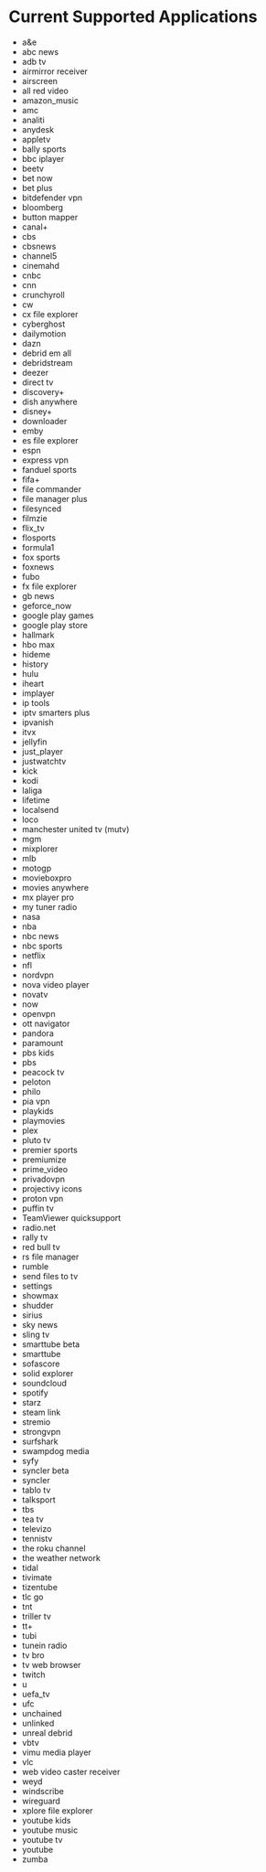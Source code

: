 # Current Supported Applications

- a&e
- abc news
- adb tv
- airmirror receiver
- airscreen
- all red video
- amazon_music
- amc
- analiti
- anydesk
- appletv
- bally sports
- bbc iplayer
- beetv
- bet now
- bet plus
- bitdefender vpn
- bloomberg
- button mapper
- canal+
- cbs
- cbsnews
- channel5
- cinemahd
- cnbc
- cnn
- crunchyroll
- cw
- cx file explorer
- cyberghost
- dailymotion
- dazn
- debrid em all
- debridstream
- deezer
- direct tv
- discovery+
- dish anywhere
- disney+
- downloader
- emby
- es file explorer
- espn
- express vpn
- fanduel sports
- fifa+
- file commander
- file manager plus
- filesynced
- filmzie
- flix_tv
- flosports
- formula1
- fox sports
- foxnews
- fubo
- fx file explorer
- gb news
- geforce_now
- google play games
- google play store
- hallmark
- hbo max
- hideme
- history
- hulu
- iheart
- implayer
- ip tools
- iptv smarters plus
- ipvanish
- itvx
- jellyfin
- just_player
- justwatchtv
- kick
- kodi
- laliga
- lifetime
- localsend
- loco
- manchester united tv (mutv)
- mgm
- mixplorer
- mlb
- motogp
- movieboxpro
- movies anywhere
- mx player pro
- my tuner radio
- nasa
- nba
- nbc news
- nbc sports
- netflix
- nfl
- nordvpn
- nova video player
- novatv
- now
- openvpn
- ott navigator
- pandora
- paramount
- pbs kids
- pbs
- peacock tv
- peloton
- philo
- pia vpn
- playkids
- playmovies
- plex
- pluto tv
- premier sports
- premiumize
- prime_video
- privadovpn
- projectivy icons
- proton vpn
- puffin tv
- TeamViewer quicksupport
- radio.net
- rally tv
- red bull tv
- rs file manager
- rumble
- send files to tv
- settings
- showmax
- shudder
- sirius
- sky news
- sling tv
- smarttube beta
- smarttube
- sofascore
- solid explorer
- soundcloud
- spotify
- starz
- steam link
- stremio
- strongvpn
- surfshark
- swampdog media
- syfy
- syncler beta
- syncler
- tablo tv
- talksport
- tbs
- tea tv
- televizo
- tennistv
- the roku channel
- the weather network
- tidal
- tivimate
- tizentube
- tlc go
- tnt
- triller tv
- tt+
- tubi
- tunein radio
- tv bro
- tv web browser
- twitch
- u
- uefa_tv
- ufc
- unchained
- unlinked
- unreal debrid
- vbtv
- vimu media player
- vlc
- web video caster receiver
- weyd
- windscribe
- wireguard
- xplore file explorer
- youtube kids
- youtube music
- youtube tv
- youtube
- zumba
